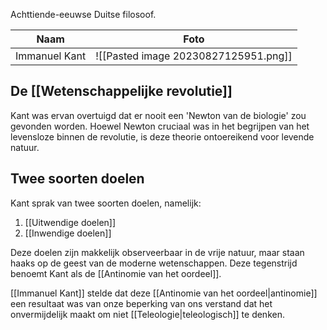 Achttiende-eeuwse Duitse filosoof.

| Naam              | Foto |
| ----------------- | ---- |
| Immanuel Kant | ![[Pasted image 20230827125951.png]]     |
## De [[Wetenschappelijke revolutie]] 
Kant was ervan overtuigd dat er nooit een 'Newton van de biologie' zou gevonden worden. Hoewel Newton cruciaal was in het begrijpen van het levensloze binnen de revolutie, is deze theorie ontoereikend voor levende natuur.

## Twee soorten doelen
Kant sprak van twee soorten doelen, namelijk:
1. [[Uitwendige doelen]]
2. [[Inwendige doelen]]

Deze doelen zijn makkelijk observeerbaar in de vrije natuur, maar staan haaks op de geest van de moderne wetenschappen. Deze tegenstrijd benoemt Kant als de [[Antinomie van het oordeel]].

[[Immanuel Kant]] stelde dat deze [[Antinomie van het oordeel|antinomie]] een resultaat was van onze beperking van ons verstand dat het onvermijdelijk maakt om niet [[Teleologie|teleologisch]] te denken. 